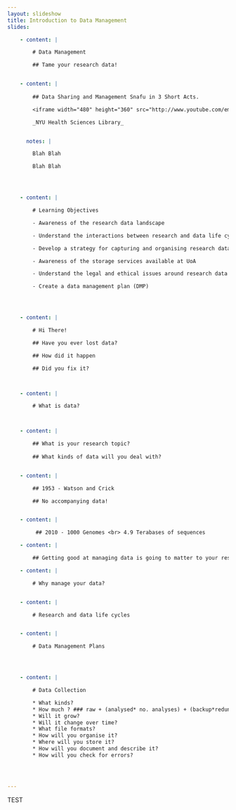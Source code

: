 ```yaml
---
layout: slideshow
title: Introduction to Data Management
slides:

    - content: |

        # Data Management

        ## Tame your research data! 


    - content: |
        
        ## Data Sharing and Management Snafu in 3 Short Acts.

        <iframe width="480" height="360" src="http://www.youtube.com/embed/N2zK3sAtr-4" frameborder="0"> </iframe>

        _NYU Health Sciences Library_


      notes: |

        Blah Blah

        Blah Blah




    - content: |

        # Learning Objectives

        - Awareness of the research data landscape

        - Understand the interactions between research and data life cycles

        - Develop a strategy for capturing and organising research data

        - Awareness of the storage services available at UoA

        - Understand the legal and ethical issues around research data

        - Create a data management plan (DMP)




    - content: |

        # Hi There!

        ## Have you ever lost data?

        ## How did it happen 

        ## Did you fix it?



    - content: |

        # What is data?



    - content: |

        ## What is your research topic?
 
        ## What kinds of data will you deal with?


    - content: |

        ## 1953 - Watson and Crick

        ## No accompanying data!        


    - content: |

         ## 2010 - 1000 Genomes <br> 4.9 Terabases of sequences 

    - content: |

        ## Getting good at managing data is going to matter to your research career!

    - content: |

        # Why manage your data?


    - content: |

        # Research and data life cycles


    - content: |

        # Data Management Plans




    - content: |

        # Data Collection

        * What kinds? 
        * How much ? ### raw + (analysed* no. analyses) + (backup*redundancies) ###
        * Will it grow?
        * Will it change over time?
        * What file formats?
        * How will you organise it?
        * Where will you store it?
        * How will you document and describe it?
        * How will you check for errors?




---
```


TEST